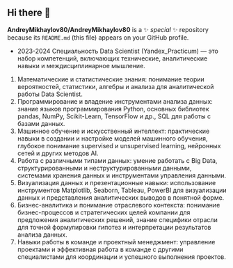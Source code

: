 ## Hi there 👋
**AndreyMikhaylov80/AndreyMikhaylov80** is a ✨ _special_ ✨ repository because its `README.md` (this file) appears on your GitHub profile.

- 2023-2024 Специальность Data Scientist (Yandex_Practicum) — это набор компетенций, включающих технические, аналитические навыки и междисциплинарное мышление.
1. Математические и статистические знания: понимание теории вероятностей, статистики, алгебры и анализа для аналитической работы Data Scientist.
2. Программирование и владение инструментами анализа данных: знание языков программирования Python, основных библиотек pandas, NumPy, Scikit-Learn, TensorFlow и др., SQL для работы с базами данных.
3. Машинное обучение и искусственный интеллект: практические навыки в создании и настройке моделей машинного обучения, глубокое понимание supervised и unsupervised learning, нейронных сетей и других методов AI.
4. Работа с различными типами данных: умение работать с Big Data, структурированными и неструктурированными данными, системами хранения данных и инструментами управления данными.
5. Визуализация данных и презентационные навыки: использование инструментов Matplotlib, Seaborn, Tableau, PowerBI для визуализации данных и представления аналитических выводов в понятной форме.
6. Бизнес-аналитика и понимание отраслевого контекста: понимание бизнес-процессов и стратегических целей компании для предложения аналитических решений, знание специфики отрасли для точной формулировки гипотез и интерпретации результатов анализа данных.
7. Навыки работы в команде и проектный менеджмент: управление проектами и эффективная работа в команде с другими специалистами для координации и успешного выполнения проектов.
